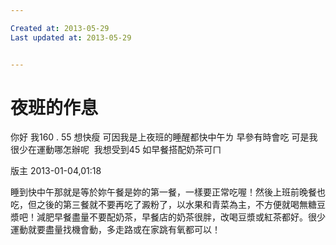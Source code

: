 ```yaml
---

Created at: 2013-05-29
Last updated at: 2013-05-29


---
```


# 夜班的作息


你好 我160 . 55 想快瘦 可因我是上夜班的睡醒都快中午ㄌ
早參有時會吃 可是我很少在運動哪怎辦呢 
我想受到45 如早餐搭配奶茶可ㄇ

版主
2013-01-04,01:18

睡到快中午那就是等於妳午餐是妳的第一餐，一樣要正常吃喔！然後上班前晚餐也吃，但之後的第三餐就不要再吃了澱粉了，以水果和青菜為主，不方便就喝無糖豆漿吧！減肥早餐盡量不要配奶茶，早餐店的奶茶很胖，改喝豆漿或紅茶都好。很少運動就要盡量找機會動，多走路或在家跳有氧都可以！

